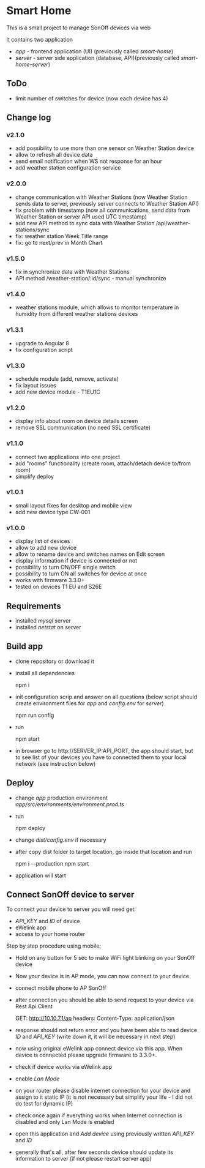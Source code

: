 # Smart Home

This is a small project to manage SonOff devices via web

It contains two application
 
 - _app_ - frontend application (UI) (previously called _smart-home_)
 - _server_ - server side application (database, API)(previously called _smart-home-server_) 

## ToDo

* limit number of switches for device (now each device has 4)

## Change log

### v2.1.0

- add possibility to use more than one sensor on Weather Station device
- allow to refresh all device data
- send email notification when WS not response for an hour
- add weather station configuration service

### v2.0.0

- change communication with Weather Stations (now Weather Station sends data to server, previously server connects to Weather Station API)
- fix problem with timestamp (now all communications, send data from Weather Station or server API used UTC timestamp)
- add new API method to sync data with Weather Station /api/weather-stations/sync
- fix: weather station Week Title range
- fix: go to next/prev in Month Chart

### v1.5.0

- fix in synchronize data with Weather Stations
- API method /weather-station/:id/sync - manual synchronize

### v1.4.0

- weather stations module, which allows to monitor temperature in humidity from different weather stations devices

### v1.3.1

- upgrade to Angular 8
- fix configuration script

### v1.3.0
- schedule module (add, remove, activate)
- fix layout issues
- add new device module - T1EU1C

### v1.2.0
- display info about room on device details screen
- remove SSL communication (no need SSL certificate)

### v1.1.0
- connect two applications into one project
- add "rooms" functionality (create room, attach/detach device to/from room)
- simplify deploy

### v1.0.1

* small layout fixes for desktop and mobile view
* add new device type CW-001

### v1.0.0
* display list of devices
* allow to add new device
* allow to rename device and switches names on Edit screen
* display information if device is connected or not
* possibility to turn ON/OFF single switch
* possibility to turn ON all switches for device at once
* works with firmware 3.3.0+
* tested on devices T1 EU and S26E

## Requirements

* installed _mysql_ server
* installed _netstat_ on server

## Build app

* clone repository or download it
* install all dependencies

    
    npm i

* init configuration scrip and answer on all questions (below script should create environment files for _app_ and _config.env_ for _server_) 


    npm run config
        
* run


    npm start
   
* in browser go to http://SERVER_IP:API_PORT, the app should start, but to see list of your devices you have to connected them to your local network (see instruction below)

## Deploy

* change _app_ production environment _app/src/environments/environment.prod.ts_
* run

    
    npm deploy    

* change _dist/config.env_ if necessary
* after copy dist folder to target location, go inside that location and run


    npm i --production
    npm start
    
* application will start 


## Connect SonOff device to server

To connect your device to server you will need get:
 
* _API_KEY_ and _ID_ of device
* eWelink app
* access to your home router

Step by step procedure using mobile:
 
* Hold on any button for 5 sec to make WiFi light blinking on your SonOff device
* Now your device is in AP mode, you can now connect to your device 
* connect mobile phone to AP SonOff
* after connection you should be able to send request to your device via Rest Api Client
    
    
    GET: http://10.10.7.1/ap
    headers: Content-Type: application/json

* response should not return error and you have been able to read device _ID_ and _API_KEY_ (write down it, it will be necessary in next step)
* now using original eWelink app connect device via this app. When device is connected please upgrade firmware to 3.3.0+.
* check if device works via eWelink app
* enable _Lan Mode_
* on your router please disable internet connection for your device and assign to it static IP (it is not necessary but simplify your life - I did not do test for dynamic IP)
* check once again if everything works when Internet connection is disabled and only Lan Mode is enabled
* open this application and _Add device_ using previously written _API_KEY_ and _ID_
* generally that's all, after few seconds device should update its information to server (if not please restart server app)
 
